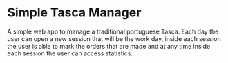 # Simple Tasca Manager

A simple web app to manage a traditional portuguese Tasca. Each day the user can open a new session that will be the work day, inside each session the user is able to mark the orders that are made and at any time inside each session the user can access statistics.
